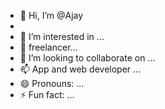 - 👋 Hi, I’m @Ajay
- 
- 👀 I’m interested in ...
- 🌱 freelancer...
- 💞️ I’m looking to collaborate on ...
- 📫 App and web developer ...
- 😄 Pronouns: ...
- ⚡ Fun fact: ...

<!---
Ajayaxel/Ajayaxel is a ✨ special ✨ repository because its `README.md` (this file) appears on your GitHub profile.
You can click the Preview link to take a look at your changes.
--->
